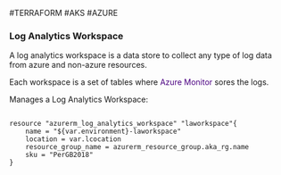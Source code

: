 #TERRAFORM #AKS #AZURE 
### Log Analytics Workspace

A log analytics workspace is a data store to collect any type of log data from azure and non-azure resources. 

Each workspace is a set of tables where <span style="color:Indigo;">Azure Monitor</span> sores the logs. 

Manages a Log Analytics Workspace: 

```hcl

resource "azurerm_log_analytics_workspace" "laworkspace"{
	name = "${var.environment}-laworkspace"
	location = var.lcocation
	resource_group_name = azurerm_resource_group.aka_rg.name
	sku = "PerGB2018"
}
```